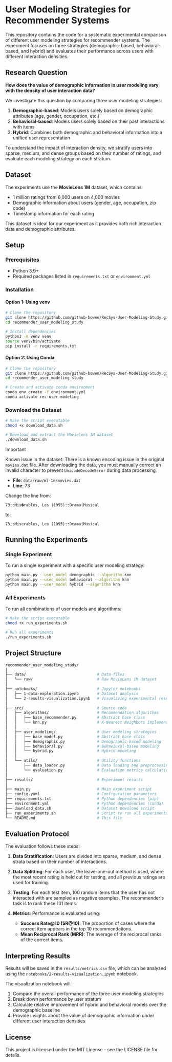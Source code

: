 # User Modeling Strategies for Recommender Systems

This repository contains the code for a systematic experimental comparison of different user modeling strategies for recommender systems. The experiment focuses on three strategies (demographic-based, behavioral-based, and hybrid) and evaluates their performance across users with different interaction densities.

## Research Question

**How does the value of demographic information in user modeling vary with the density of user interaction data?**

We investigate this question by comparing three user modeling strategies:

1. **Demographic-based**: Models users solely based on demographic attributes (age, gender, occupation, etc.)
2. **Behavioral-based**: Models users solely based on their past interactions with items
3. **Hybrid**: Combines both demographic and behavioral information into a unified user representation

To understand the impact of interaction density, we stratify users into sparse, medium, and dense groups based on their number of ratings, and evaluate each modeling strategy on each stratum.

## Dataset

The experiments use the **MovieLens 1M** dataset, which contains:

- 1 million ratings from 6,000 users on 4,000 movies
- Demographic information about users (gender, age, occupation, zip code)
- Timestamp information for each rating

This dataset is ideal for our experiment as it provides both rich interaction data and demographic attributes.

## Setup

### Prerequisites

- Python 3.9+
- Required packages listed in `requirements.txt` or `environment.yml`

### Installation

#### Option 1: Using venv

```bash
# Clone the repository
git clone https://github.com/github-bowen/RecSys-User-Modeling-Study.git
cd recommender_user_modeling_study

# Install dependencies
python3 -m venv venv
source venv/bin/activate
pip install -r requirements.txt
```

#### Option 2: Using Conda

```bash
# Clone the repository
git clone https://github.com/github-bowen/RecSys-User-Modeling-Study.git
cd recommender_user_modeling_study

# Create and activate conda environment
conda env create -f environment.yml
conda activate rec-user-modeling
```

### Download the Dataset

```bash
# Make the script executable
chmod +x download_data.sh

# Download and extract the MovieLens 1M dataset
./download_data.sh
```

> [!Important]
> Known issue in the dataset:
> There is a known encoding issue in the original `movies.dat` file. After downloading the data, you must manually correct an invalid character to prevent `UnicodeDecodeError` during data processing.
>
> - **File**: `data/raw/ml-1m/movies.dat`
> - **Line**: 73
>
> Change the line from:
>
> ```plaintext
> 73::Mis�rables, Les (1995)::Drama|Musical
> ```
>
> to:
>
> ```plaintext
> 73::Miserables, Les (1995)::Drama|Musical
> ```

## Running the Experiments

### Single Experiment

To run a single experiment with a specific user modeling strategy:

```bash
python main.py --user_model demographic --algorithm knn
python main.py --user_model behavioral --algorithm knn
python main.py --user_model hybrid --algorithm knn
```

### All Experiments

To run all combinations of user models and algorithms:

```bash
# Make the script executable
chmod +x run_experiments.sh

# Run all experiments
./run_experiments.sh
```

## Project Structure

```bash
recommender_user_modeling_study/
│
├── data/                               # Data files
│   └── raw/                            # Raw MovieLens 1M dataset
│
├── notebooks/                          # Jupyter notebooks
│   ├── 1-data-exploration.ipynb        # Dataset analysis
│   └── 2-results-visualization.ipynb   # Visualizing experimental results
│
├── src/                                # Source code
│   ├── algorithms/                     # Recommendation algorithms
│   │   ├── base_recommender.py         # Abstract base class
│   │   └── knn.py                      # K-Nearest Neighbors implementation
│   │
│   ├── user_modeling/                  # User modeling strategies
│   │   ├── base_model.py               # Abstract base class
│   │   ├── demographic.py              # Demographic-based modeling
│   │   ├── behavioral.py               # Behavioral-based modeling
│   │   └── hybrid.py                   # Hybrid modeling
│   │
│   └── utils/                          # Utility functions
│       ├── data_loader.py              # Data loading and preprocessing
│       └── evaluation.py               # Evaluation metrics calculation
│
├── results/                            # Experiment results
│
├── main.py                             # Main experiment script
├── config.yaml                         # Configuration parameters
├── requirements.txt                    # Python dependencies (pip)
├── environment.yml                     # Python dependencies (conda)
├── download_data.sh                    # Dataset download script
├── run_experiments.sh                  # Script to run all experiments
└── README.md                           # This file
```

## Evaluation Protocol

The evaluation follows these steps:

1. **Data Stratification**: Users are divided into sparse, medium, and dense strata based on their number of interactions.

2. **Data Splitting**: For each user, the leave-one-out method is used, where the most recent rating is held out for testing, and all previous ratings are used for training.

3. **Testing**: For each test item, 100 random items that the user has not interacted with are sampled as negative examples. The recommender's task is to rank these 101 items.

4. **Metrics**: Performance is evaluated using:
   - **Success Rate@10 (SR@10)**: The proportion of cases where the correct item appears in the top 10 recommendations.
   - **Mean Reciprocal Rank (MRR)**: The average of the reciprocal ranks of the correct items.

## Interpreting Results

Results will be saved in the `results/metrics.csv` file, which can be analyzed using the `notebooks/2-results-visualization.ipynb` notebook.

The visualization notebook will:

1. Compare the overall performance of the three user modeling strategies
2. Break down performance by user stratum
3. Calculate relative improvement of hybrid and behavioral models over the demographic baseline
4. Provide insights about the value of demographic information under different user interaction densities

## License

This project is licensed under the MIT License - see the LICENSE file for details.
